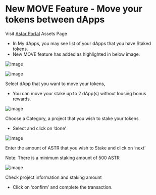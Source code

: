 # New MOVE Feature - Move your tokens between dApps

Visit [Astar Portal](https://portal.astar.network/) Assets Page

- In My dApps, you may see list of your dApps that you have Staked tokens.
- New MOVE feature has added as highlighted in below image.

![image](/astar-move/move_image_7.png)

![image](/astar-move/move_image_8.png)

Select dApp that you want to move your tokens, 

- You can move your stake up to 2 dApp(s) without loosing bonus rewards.

![image](/astar-move/move_image_9.png)

Choose a Category, a project that you wish to stake your tokens

- Select and click on ‘done’

![image](/astar-move/move_image_10.png)

Enter the amount of ASTR that you wish to Stake and click on ‘next’

Note: There is a minimum staking amount of 500 ASTR

![image](/astar-move/move_image_11.png)

Check project information and staking amount

- Click on ‘confirm’ and complete the transaction.